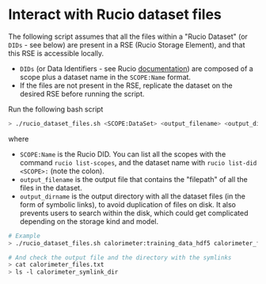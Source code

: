 # Interact with Rucio dataset files

The following script assumes that all the files within a "Rucio Dataset" (or `DIDs` - see below) are present in a RSE (Rucio Storage Element), and that this RSE is accessible locally.
 - `DIDs` (or Data Identifiers - see Rucio [documentation](https://rucio.github.io/documentation/started/concepts/file_dataset_container/)) are composed of a scope plus a dataset name in the `SCOPE:Name` format.
 - If the files are not present in the RSE, replicate the dataset on the desired RSE before running the script.

Run the following bash script

```bash
> ./rucio_dataset_files.sh <SCOPE:DataSet> <output_filename> <output_dirname>
```
where
 - `SCOPE:Name` is the Rucio DID. You can list all the scopes with the command `rucio list-scopes`, and the dataset name with `rucio list-did <SCOPE>:` (note the colon).
 - `output_filename` is the output file that contains the "filepath" of all the files in the dataset.
 - `output_dirname` is the output directory with all the dataset files (in the form of symbolic links), to avoid duplication of files on disk. It also prevents users to search within the disk, which could get complicated depending on the storage kind and model.

```bash
# Example
> ./rucio_dataset_files.sh calorimeter:training_data_hdf5 calorimeter_files.txt calorimeter_symlink_dir

# And check the output file and the directory with the symlinks
> cat calorimeter_files.txt
> ls -l calorimeter_symlink_dir
```
